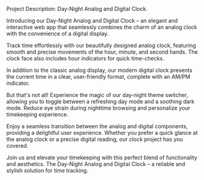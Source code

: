 Project Description: Day-Night Analog and Digital Clock.

Introducing our Day-Night Analog and Digital Clock – an elegant and interactive web app that seamlessly combines the charm of an analog clock with the convenience of a digital display.

Track time effortlessly with our beautifully designed analog clock, featuring smooth and precise movements of the hour, minute, and second hands. The clock face also includes hour indicators for quick time-checks.

In addition to the classic analog display, our modern digital clock presents the current time in a clear, user-friendly format, complete with an AM/PM indicator.

But that's not all! Experience the magic of our day-night theme switcher, allowing you to toggle between a refreshing day mode and a soothing dark mode. Reduce eye strain during nighttime browsing and personalize your timekeeping experience.

Enjoy a seamless transition between the analog and digital components, providing a delightful user experience. Whether you prefer a quick glance at the analog clock or a precise digital reading, our clock project has you covered.

Join us and elevate your timekeeping with this perfect blend of functionality and aesthetics. The Day-Night Analog and Digital Clock – a reliable and stylish solution for time tracking.
